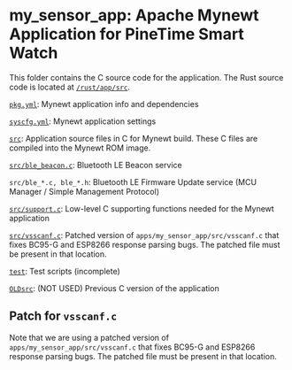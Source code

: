 # my_sensor_app: Apache Mynewt Application for PineTime Smart Watch

This folder contains the C source code for the application. The Rust source code is located at [`/rust/app/src`](/rust/app/src).

[`pkg.yml`](pkg.yml): Mynewt application info and dependencies

[`syscfg.yml`](syscfg.yml): Mynewt application settings

[`src`](src): Application source files in C for Mynewt build. These C files are compiled into the Mynewt ROM image. 

[`src/ble_beacon.c`](src/ble_beacon.c): Bluetooth LE Beacon service

`src/ble_*.c, ble_*.h`: Bluetooth LE Firmware Update service (MCU Manager / Simple Management Protocol)

[`src/support.c`](src/support.c): Low-level C supporting functions needed for the Mynewt application

[`src/vsscanf.c`](src/vsscanf.c): Patched version of `apps/my_sensor_app/src/vsscanf.c` that
fixes BC95-G and ESP8266 response parsing bugs.  The patched file must be present in that location.

[`test`](test): Test scripts (incomplete)

[`OLDsrc`](OLDsrc): (NOT USED) Previous C version of the application

## Patch for `vsscanf.c`

Note that we are using a patched version of `apps/my_sensor_app/src/vsscanf.c` that
fixes BC95-G and ESP8266 response parsing bugs.  The patched file must be present in that location.
